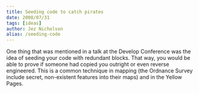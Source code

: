 ```yaml
---
title: Seeding code to catch pirates
date: 2008/07/31
tags: [ideas]
author: Jez Nicholson
alias: /seeding-code
---
```

One thing that was mentioned in a talk at the Develop Conference was the idea of seeding your code with redundant blocks. That way, you would be able to prove if someone had copied you outright or even reverse engineered. This is a common technique in mapping (the Ordnance Survey include secret, non-existent features into their maps) and in the Yellow Pages.